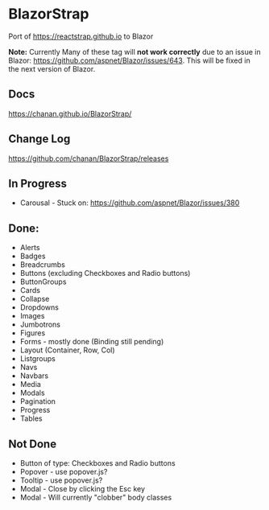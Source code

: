 # BlazorStrap

Port of https://reactstrap.github.io to Blazor

**Note:** Currently Many of these tag will **not work correctly** due to an issue in Blazor: https://github.com/aspnet/Blazor/issues/643. This will be fixed in the next version of Blazor.

## Docs
https://chanan.github.io/BlazorStrap/

## Change Log
https://github.com/chanan/BlazorStrap/releases

## In Progress

* Carousal - Stuck on: https://github.com/aspnet/Blazor/issues/380

## Done:
* Alerts
* Badges
* Breadcrumbs
* Buttons (excluding Checkboxes and Radio buttons)
* ButtonGroups
* Cards
* Collapse
* Dropdowns
* Images
* Jumbotrons
* Figures
* Forms - mostly done (Binding still pending)
* Layout (Container, Row, Col)
* Listgroups
* Navs
* Navbars
* Media
* Modals
* Pagination
* Progress
* Tables

## Not Done

* Button of type: Checkboxes and Radio buttons
* Popover - use popover.js?
* Tooltip - use popover.js?
* Modal - Close by clicking the Esc key
* Modal - Will currently "clobber" body classes